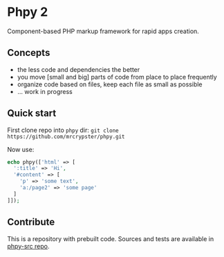 # Phpy 2

Component-based PHP markup framework for rapid apps creation.

## Concepts
- the less code and dependencies the better
- you move [small and big] parts of code from place to place frequently
- organize code based on files, keep each file as small as possible
- ... work in progress

## Quick start
First clone repo into `phpy` dir:
```git clone https://github.com/mrcrypster/phpy.git```

Now use:
```php
echo phpy(['html' => [
  ':title' => 'Hi',
  '#content' => [
    'p' => 'some text',
    'a:/page2' => 'some page'
  ]
]]);
```

## Contribute
This is a repository with prebuilt code.
Sources and tests are available in [phpy-src repo](https://github.com/mrcrypster/phpy-src).

